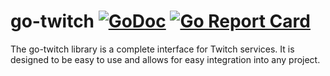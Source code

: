 # go-twitch [![GoDoc](https://godoc.org/go.philip.id/go-twitch?status.svg)](https://godoc.org/go.philip.id/go-twitch) [![Go Report Card](https://goreportcard.com/badge/go.philip.id/go-twitch)](https://goreportcard.com/report/go.philip.id/go-twitch)

The go-twitch library is a complete interface for Twitch services. It is designed to be easy to use and allows for easy integration into any project.
